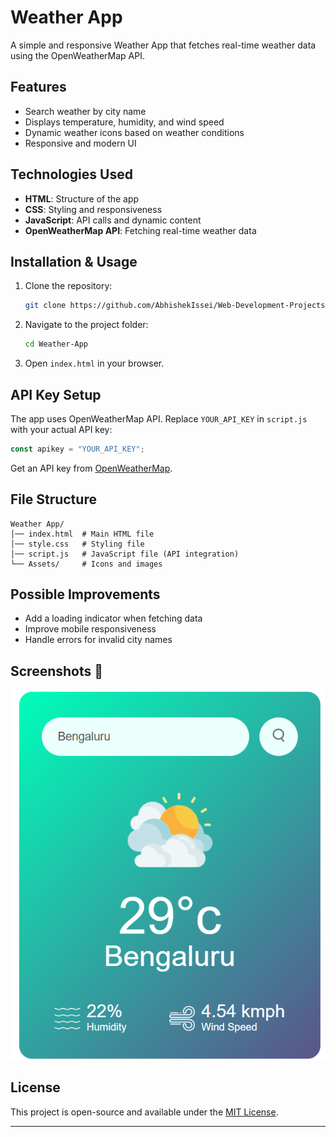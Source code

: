 # Weather App

A simple and responsive Weather App that fetches real-time weather data using the OpenWeatherMap API.

## Features

- Search weather by city name
- Displays temperature, humidity, and wind speed
- Dynamic weather icons based on weather conditions
- Responsive and modern UI

## Technologies Used

- **HTML**: Structure of the app
- **CSS**: Styling and responsiveness
- **JavaScript**: API calls and dynamic content
- **OpenWeatherMap API**: Fetching real-time weather data

## Installation & Usage

1. Clone the repository:
   ```sh
   git clone https://github.com/AbhishekIssei/Web-Development-Projects.git
   ```
2. Navigate to the project folder:
   ```sh
   cd Weather-App
   ```
3. Open `index.html` in your browser.

## API Key Setup

The app uses OpenWeatherMap API. Replace `YOUR_API_KEY` in `script.js` with your actual API key:

```js
const apikey = "YOUR_API_KEY";
```

Get an API key from [OpenWeatherMap](https://openweathermap.org/api).

## File Structure

```
Weather App/
│── index.html  # Main HTML file
│── style.css   # Styling file
│── script.js   # JavaScript file (API integration)
└── Assets/     # Icons and images
```

## Possible Improvements

- Add a loading indicator when fetching data
- Improve mobile responsiveness
- Handle errors for invalid city names

## Screenshots 📸  

![Weather App](https://github.com/AbhishekIssei/Web-Development-Projects/blob/d518b280f4085ddaa30167ff1748dffa3081c1bd/Weather%20App/weather.png)


## License

This project is open-source and available under the [MIT License](LICENSE).

---


